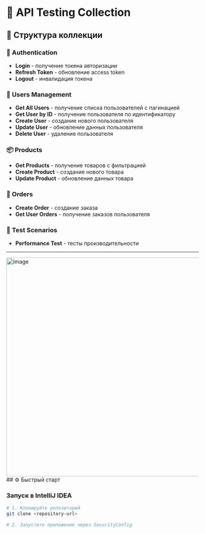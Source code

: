 # 🚀 API Testing Collection

## 📁 Структура коллекции

### 🔐 Authentication
- **Login** - получение токена авторизации
- **Refresh Token** - обновление access token
- **Logout** - инвалидация токена

### 👥 Users Management
- **Get All Users** - получение списка пользователей с пагинацией
- **Get User by ID** - получение пользователя по идентификатору
- **Create User** - создание нового пользователя
- **Update User** - обновление данных пользователя
- **Delete User** - удаление пользователя

### 📦 Products
- **Get Products** - получение товаров с фильтрацией
- **Create Product** - создание нового товара
- **Update Product** - обновление данных товара

### 🛒 Orders
- **Create Order** - создание заказа
- **Get User Orders** - получение заказов пользователя

### 🧪 Test Scenarios
- **Performance Test** - тесты производительности

---
<img width="1280" height="573" alt="image" src="https://github.com/user-attachments/assets/e4228ec3-f608-4cdf-9322-73d3751ee21b" />
## ⚙️ Быстрый старт

### Запуск в IntelliJ IDEA
```bash
# 1. Клонируйте репозиторий
git clone <repository-url>

# 2. Запустите приложение через SecurityConfig
